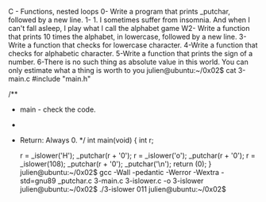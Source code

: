 C - Functions, nested loops
0- Write a program that prints _putchar, followed by a new line.
1- 1. I sometimes suffer from insomnia. And when I can't fall asleep, I play what I call the alphabet game
W2- Write a function that prints 10 times the alphabet, in lowercase, followed by a new line.
3- Write a function that checks for lowercase character.
4-Write a function that checks for alphabetic character.
5-Write a function that prints the sign of a number.
6-There is no such thing as absolute value in this world. You can only estimate what a thing is worth to you
julien@ubuntu:~/0x02$ cat 3-main.c 
#include "main.h"

/**
 * main - check the code.
 *
 * Return: Always 0.
 */
int main(void)
{
    int r;

    r = _islower('H');
    _putchar(r + '0');
    r = _islower('o');
    _putchar(r + '0');
    r = _islower(108);
    _putchar(r + '0');
    _putchar('\n');
    return (0);
}
julien@ubuntu:~/0x02$ gcc -Wall -pedantic -Werror -Wextra -std=gnu89 _putchar.c 3-main.c 3-islower.c -o 3-islower
julien@ubuntu:~/0x02$ ./3-islower 
011
julien@ubuntu:~/0x02$ 
